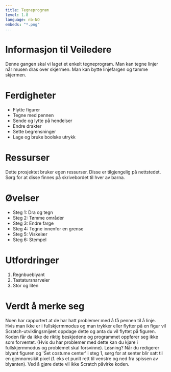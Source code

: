 ```yaml
---
title: Tegneprogram
level: 1.8
language: nb-NO
embeds: "*.png"
...
```


# Informasjon til Veiledere

Denne gangen skal vi laget et enkelt tegneprogram. Man kan tegne
linjer når musen dras over skjermen. Man kan bytte linjefargen og
tømme skjermen.

# Ferdigheter
* Flytte figurer
* Tegne med pennen
* Sende og lytte på hendelser
* Endre drakter
* Sette begrensninger
* Lage og bruke boolske utrykk

# Ressurser
Dette prosjektet bruker egen ressurser. Disse er tilgjengelig på nettstedet. Sørg for at disse finnes på skrivebordet til hver av barna.

# Øvelser
* Steg 1: Dra og tegn
* Steg 2: Tømme områder
* Steg 3: Endre farge
* Steg 4: Tegne innenfor en grense
* Steg 5: Viskelær
* Steg 6: Stempel

# Utfordringer
1. Regnbueblyant
2. Tastatursnarveier
3. Stor og liten

# Verdt å merke seg

Noen har rapportert at de har hatt problemer med å få pennen til å linje. Hvis man ikke er i fullskjermmodus og man trykker eller flytter på en figur vil Scratch-utviklingsmijøet oppdage dette og anta du vil flyttet på figuren. Koden får da ikke de riktig beskjedene og programmet oppfører seg ikke som forventet. (Hvis du har problemer med dette kan du kjøre i fullskjermmodus og problemet skal forsvinne).
Løsning? Når du redigerer blyant figuren og 'Set costume center' i steg 1, sørg for at senter blir satt til en gjennomsikit pixel (f. eks et punlt rett til venstre og ned fra spissen av blyanten). Ved å gjøre dette vil ikke Scratch påvirke koden.


